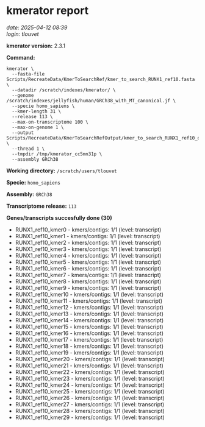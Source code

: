 # kmerator report
*date: 2025-04-12 08:39*  
*login: tlouvet*

**kmerator version:** 2.3.1

**Command:**

```
kmerator \
  --fasta-file Scripts/RecreateData/KmerToSearchRef/kmer_to_search_RUNX1_ref10.fasta \
  --datadir /scratch/indexes/kmerator/ \
  --genome /scratch/indexes/jellyfish/human/GRCh38_with_MT_canonical.jf \
  --specie homo_sapiens \
  --kmer-length 31 \
  --release 113 \
  --max-on-transcriptome 100 \
  --max-on-genome 1 \
  --output Scripts/RecreateData/KmerToSearchRefOutput/kmer_to_search_RUNX1_ref10_output \
  --thread 1 \
  --tmpdir /tmp/kmerator_cc5mn31p \
  --assembly GRCh38
```

**Working directory:** `/scratch/users/tlouvet`

**Specie:** `homo_sapiens`

**Assembly:** `GRCh38`

**Transcriptome release:** `113`

**Genes/transcripts succesfully done (30)**

- RUNX1_ref10_kmer0 - kmers/contigs: 1/1 (level: transcript)
- RUNX1_ref10_kmer1 - kmers/contigs: 1/1 (level: transcript)
- RUNX1_ref10_kmer2 - kmers/contigs: 1/1 (level: transcript)
- RUNX1_ref10_kmer3 - kmers/contigs: 1/1 (level: transcript)
- RUNX1_ref10_kmer4 - kmers/contigs: 1/1 (level: transcript)
- RUNX1_ref10_kmer5 - kmers/contigs: 1/1 (level: transcript)
- RUNX1_ref10_kmer6 - kmers/contigs: 1/1 (level: transcript)
- RUNX1_ref10_kmer7 - kmers/contigs: 1/1 (level: transcript)
- RUNX1_ref10_kmer8 - kmers/contigs: 1/1 (level: transcript)
- RUNX1_ref10_kmer9 - kmers/contigs: 1/1 (level: transcript)
- RUNX1_ref10_kmer10 - kmers/contigs: 1/1 (level: transcript)
- RUNX1_ref10_kmer11 - kmers/contigs: 1/1 (level: transcript)
- RUNX1_ref10_kmer12 - kmers/contigs: 1/1 (level: transcript)
- RUNX1_ref10_kmer13 - kmers/contigs: 1/1 (level: transcript)
- RUNX1_ref10_kmer14 - kmers/contigs: 1/1 (level: transcript)
- RUNX1_ref10_kmer15 - kmers/contigs: 1/1 (level: transcript)
- RUNX1_ref10_kmer16 - kmers/contigs: 1/1 (level: transcript)
- RUNX1_ref10_kmer17 - kmers/contigs: 1/1 (level: transcript)
- RUNX1_ref10_kmer18 - kmers/contigs: 1/1 (level: transcript)
- RUNX1_ref10_kmer19 - kmers/contigs: 1/1 (level: transcript)
- RUNX1_ref10_kmer20 - kmers/contigs: 1/1 (level: transcript)
- RUNX1_ref10_kmer21 - kmers/contigs: 1/1 (level: transcript)
- RUNX1_ref10_kmer22 - kmers/contigs: 1/1 (level: transcript)
- RUNX1_ref10_kmer23 - kmers/contigs: 1/1 (level: transcript)
- RUNX1_ref10_kmer24 - kmers/contigs: 1/1 (level: transcript)
- RUNX1_ref10_kmer25 - kmers/contigs: 1/1 (level: transcript)
- RUNX1_ref10_kmer26 - kmers/contigs: 1/1 (level: transcript)
- RUNX1_ref10_kmer27 - kmers/contigs: 1/1 (level: transcript)
- RUNX1_ref10_kmer28 - kmers/contigs: 1/1 (level: transcript)
- RUNX1_ref10_kmer29 - kmers/contigs: 1/1 (level: transcript)
